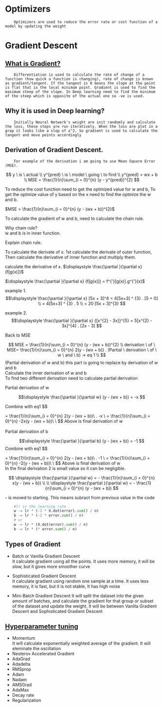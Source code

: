 # Optimizers
        Optimizers are used to reduce the error rate or cost function of a model by updating the weight

# Gradient Descent

## [What is Gradient?](!https://www.youtube.com/watch?v=Yu8Yv_izi3A&t=241s)
        Differentiation is used to calculate the rate of change of a function (how quick a function is changing), rate of change is known as gradient/tangent. If the tangent is 0 means the slope at the point is flat that is the local minimum point. Gradient is used to find the maximum steep of the slope. In Deep learning need to find the minimum of the steep which is opposite of the actual one so -ve is used.

## Why it is used in Deep learning?
        Initially Neural Network's weight are init randomly and calculate the loss, these steps are run iteratively. When the loss are plot in a grap it looks like a slop of x^2, So gradient is used to calculate the tangent and move points accordingly

## Derivation of Gradient Descent.
        For example of the derivation i am going to use Mean Square Error (MSE).
$$
y \  is \ actual \\  
y^{pred} \ is \ model \ going \ to find \\ 
y^{pred} = wx + b \\
MSE = \frac{1}{n}\sum_{i = 0}^{n} (y - y^{pred})^{2}
$$

To reduce the cost function need to get the optmized value for w and b, To get the optmize value of y based on the x need to find the optmize the w and b.

$MSE = \frac{1}{n}\sum_{i = 0}^{n} (y - (wx + b))^{2}$

To calculate the gradient of w and b, need to calculate the chain rule.

Why chain rule? \
 w and b is in inner function.

Explain chain rule. 

To calculate the derivate of x. 1st calculate the derivate of outer function, Then calculate the derivative of inner function and multiply them.

calculate the derivative of x. 
$\displaystyle \frac{\partial }{\partial x} (f[g(x)])$


$\displaystyle \frac{\partial }{\partial x} (f[g(x)]) =  f^{'}[g(x)].g^{'}(x)$  

example 1. 
$$\displaystyle \frac{\partial }{\partial x} [5x + 3]^4 =  4[5x+3] ^ {3} . [5 + 0] \\ 
= 4[5x+3] ^ {3} . 5  \\
= 20 [5x + 3]^{3}
$$

example 2. 
$$\displaystyle \frac{\partial }{\partial x} {[x^{2} - 3x]}^{5} =  5[x^{2} - 3x]^{4} . [2x - 3] $$

Back to MSE

$$
MSE = \frac{1}{n}\sum_{i = 0}^{n} (y - (wx + b))^{2} \\
derivation \ of \ MSE=  \frac{1}{n}\sum_{i = 0}^{n} 2(y - (wx + b)) . (Partial \ derivation \ of \ w \ and \ b) -> eq 1 \\
$$
(Partial derivation of w and b) this part is going to replace by derivation of w and b   
Calculate the inner derivation of w and b  
To find two different derivation need to calculate partial derivation  

Partial derivation of w

$$\displaystyle \frac{\partial }{\partial w} (y - (wx + b)) =  -x $$

Combine with eq1
$$

=  \frac{1}{n}\sum_{i = 0}^{n} 2(y - (wx + b))\ . -x \\
=  \frac{1}{n}\sum_{i = 0}^{n} -2x(y - (wx + b))\  \\
$$
Above is final derivation of w 
\
\
Partial derivation of b

$$\displaystyle \frac{\partial }{\partial b} (y - (wx + b)) =  -1 $$
Combine with eq1
$$

=  \frac{1}{n}\sum_{i = 0}^{n} 2(y - (wx + b))\ . -1 \\
=  \frac{1}{n}\sum_{i = 0}^{n} -2(y - (wx + b))\ \\
$$
Above is final derivation of w   
In the final derivation 2 is small value so it can be negligible.

$$
\displaystyle \frac{\partial }{\partial w} =  - \frac{1}{n}\sum_{i = 0}^{n} x(y - (wx + b)) \\
 \\
\displaystyle \frac{\partial }{\partial w} =   - \frac{1}{n}\sum_{i = 0}^{n} (y - (wx + b))
$$

\- is moved to starting. This means subract from previous value in the code

```python
    #lr is the learning rate
    w -= lr * (-2 * X.dot(error).sum() / n)
    b -= lr * (-2 * error.sum() / n)
    # or
    w -= lr * (X.dot(error).sum() / n)
    b -= lr * (* error.sum() / n)
```
## Types of Gradient
 - Batch or Vanilla Gradient Descent \
        It calculate gradient using all the points. It uses more memory, it will be slow, but it gives more smoother curve

 - Sophisticated Gradient Descent \
        It calculate gradient using random one sample at a time. It uses less memory, it is fast, but it is not stable, It has high noise

 - Mini-Batch Gradient Descent
        It will split the dataset into the given amount of batches, and calculate the gradient for that group or subset of the dataset and update the weight, It will be between Vanilla Gradient Descent and Sophisticated Gradient Descent

## [Hyperparameter tuning](https://www.youtube.com/playlist?list=PLAoF4o7zqskTBdfRT4MD1aXis5iO2reXt)
 - Momentum \
        It will calculate exponentially weighted average of the gradient. It will eleminate the oscillation
 - Nesterov Accelerated Gradient
 - AdaGrad
 - Adadelta
 - RMSprop
 - Adam
 - Nadam
 - AMSGrad
 - AdaMax
 - Decay rate
 - Regularization